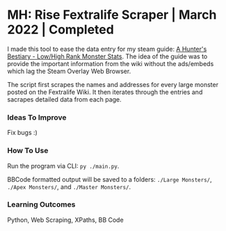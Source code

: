 # MH: Rise Fextralife Scraper | March 2022 | Completed

I made this tool to ease the data entry for my steam guide: [A Hunter's Bestiary - Low/High Rank Monster Stats](https://steamcommunity.com/sharedfiles/filedetails/?id=2732708878). The idea of the guide was to provide the important information from the wiki without the ads/embeds which lag the Steam Overlay Web Browser.

The script first scrapes the names and addresses for every large monster posted on the Fextralife Wiki. It then iterates through the entries and sacrapes detailed data from each page.

### Ideas To Improve

Fix bugs :)

### How To Use

Run the program via CLI: `py ./main.py`.

BBCode formatted output will be saved to a folders: `./Large Monsters/`, `./Apex Monsters/`, and `./Master Monsters/`.

### Learning Outcomes

Python, Web Scraping, XPaths, BB Code
